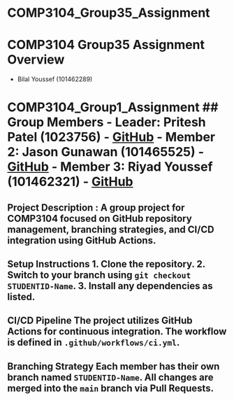 # COMP3104_Group35_Assignment
# COMP3104 Group35 Assignment Overview
- Bilal Youssef (101462289)
# COMP3104_Group1_Assignment ## Group Members - **Leader:** Pritesh Patel (1023756) - [GitHub](https://github.com/priteshpatel) - **Member 2:** Jason Gunawan (101465525) - [GitHub](https://github.com/AureliusJ) - **Member 3:** Riyad Youssef (101462321) - [GitHub](https://github.com/johnsmith) 


## Project Description : A group project for COMP3104 focused on GitHub repository management, branching strategies, and CI/CD integration using GitHub Actions.


## Setup Instructions 1. Clone the repository. 2. Switch to your branch using `git checkout STUDENTID-Name`. 3. Install any dependencies as listed. 


## CI/CD Pipeline The project utilizes GitHub Actions for continuous integration. The workflow is defined in `.github/workflows/ci.yml`. 


## Branching Strategy Each member has their own branch named `STUDENTID-Name`. All changes are merged into the `main` branch via Pull Requests.